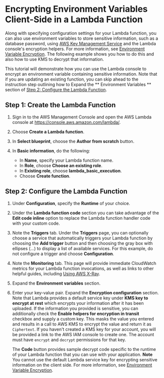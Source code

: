 # Encrypting Environment Variables Client\-Side in a Lambda Function<a name="tutorial-env_console"></a>

Along with specifying configuration settings for your Lambda function, you can also use environment variables to store sensitive information, such as a database password, using [AWS Key Management Service](https://docs.aws.amazon.com/kms/latest/developerguide/) and the Lambda console's encryption helpers\. For more information, see [Environment Variable Encryption](env_variables.md#env_encrypt)\. The following example shows you how to do this and also how to use KMS to decrypt that information\.

This tutorial will demonstrate how you can use the Lambda console to encrypt an environment variable containing sensitive information\. Note that if you are updating an existing function, you can skip ahead to the instruction step outlining how to Expand the ** Environment Variables ** section of [Step 2: Configure the Lambda Function](#tutorial-env-configure-function)\.

## Step 1: Create the Lambda Function<a name="tutorial-env-create-function"></a>

1. Sign in to the AWS Management Console and open the AWS Lambda console at [https://console\.aws\.amazon\.com/lambda/](https://console.aws.amazon.com/lambda/)\.

1. Choose **Create a Lambda function**\.

1. In **Select blueprint**, choose the **Author from scratch** button\.

1. In **Basic information**, do the following:
   + In **Name**, specify your Lambda function name\.
   + In **Role**, choose **Choose an existing role**\.
   + In **Existing role**, choose **lambda\_basic\_execution**\.
   + Choose **Create function**\.

## Step 2: Configure the Lambda Function<a name="tutorial-env-configure-function"></a>

1. Under **Configuration**, specify the **Runtime** of your choice\.

1. Under the **Lambda function code** section you can take advantage of the **Edit code inline** option to replace the Lambda function handler code with your custom code\. 

1. Note the **Triggers** tab\. Under the **Triggers** page, you can optionally choose a service that automatically triggers your Lambda function by choosing the **Add trigger** button and then choosing the gray box with ellipses \(\.\.\.\) to display a list of available services\. For this example, do not configure a trigger and choose **Configuration**\.

1. Note the **Monitoring** tab\. This page will provide immediate CloudWatch metrics for your Lambda function invocations, as well as links to other helpful guides, including [Using AWS X\-Ray](lambda-x-ray.md)\. 

1. Expand the **Environment variables** section\.

1. Enter your key\-value pair\. Expand the **Encryption configuration** section\. Note that Lambda provides a default service key under **KMS key to encrypt at rest** which encrypts your information after it has been uploaded\. If the information you provided is sensitive, you can additionally check the **Enable helpers for encryption in transit** checkbox and supply a custom key\. This masks the value you entered and results in a call to AWS KMS to encrypt the value and return it as `Ciphertext`\. If you haven't created a KMS key for your account, you will be provided a link to the AWS IAM console to create one\. The account must have `encrypt` and `decrypt` permissions for that key\.

   The **Code** button provides sample decrypt code specific to the runtime of your Lambda function that you can use with your application\.
**Note**  
You cannot use the default Lambda service key for encrypting sensitive information on the client side\. For more information, see [Environment Variable Encryption](env_variables.md#env_encrypt)\. 